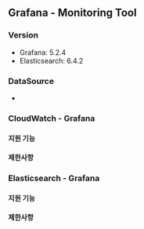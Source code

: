 ## Grafana - Monitoring Tool

### Version
- Grafana: 5.2.4
- Elasticsearch: 6.4.2

### DataSource
-

### CloudWatch - Grafana
#### 지원 기능
#### 제한사항
####

### Elasticsearch - Grafana
#### 지원 기능
#### 제한사항

